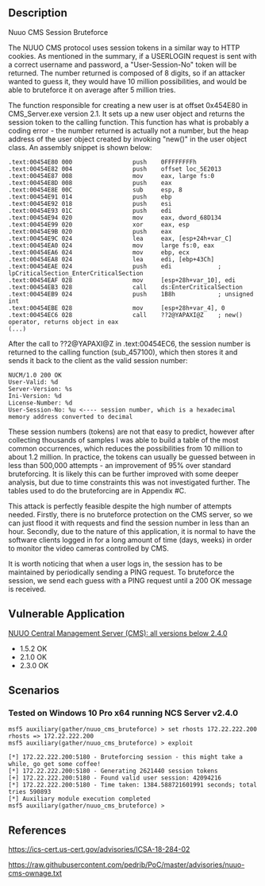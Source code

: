 ## Description

Nuuo CMS Session Bruteforce

The NUUO CMS protocol uses session tokens in a similar way to HTTP cookies. As mentioned in the summary, if a USERLOGIN request is sent with a correct username and password, a "User-Session-No" token will be returned. The number returned is composed of 8 digits, so if an attacker wanted to guess it, they would have 10 million possibilities, and would be able to bruteforce it on average after 5 million tries.

The function responsible for creating a new user is at offset 0x454E80 in CMS_Server.exe version 2.1. It sets up a new user object and returns the session token to the calling function. This function has what is probably a coding error - the number returned is actually not a number, but the heap address of the user object created by invoking "new()" in the user object class. An assembly snippet is shown below:

```
.text:00454E80 000                 push    0FFFFFFFFh
.text:00454E82 004                 push    offset loc_5E2013
.text:00454E87 008                 mov     eax, large fs:0
.text:00454E8D 008                 push    eax
.text:00454E8E 00C                 sub     esp, 8    
.text:00454E91 014                 push    ebp
.text:00454E92 018                 push    esi
.text:00454E93 01C                 push    edi
.text:00454E94 020                 mov     eax, dword_68D134
.text:00454E99 020                 xor     eax, esp   
.text:00454E9B 020                 push    eax
.text:00454E9C 024                 lea     eax, [esp+24h+var_C]
.text:00454EA0 024                 mov     large fs:0, eax
.text:00454EA6 024                 mov     ebp, ecx
.text:00454EA8 024                 lea     edi, [ebp+43Ch] 
.text:00454EAE 024                 push    edi             ; lpCriticalSection_EnterCriticalSection
.text:00454EAF 028                 mov     [esp+28h+var_10], edi
.text:00454EB3 028                 call    ds:EnterCriticalSection
.text:00454EB9 024                 push    1B8h            ; unsigned int
.text:00454EBE 028                 mov     [esp+28h+var_4], 0
.text:00454EC6 028                 call    ??2@YAPAXI@Z    ; new() operator, returns object in eax
(...)
```

After the call to ??2@YAPAXI@Z in .text:00454EC6, the session number is returned to the calling function (sub_457100), which then stores it and sends it back to the client as the valid session number:

```
NUCM/1.0 200 OK
User-Valid: %d
Server-Version: %s
Ini-Version: %d
License-Number: %d
User-Session-No: %u <---- session number, which is a hexadecimal memory address converted to decimal
```

These session numbers (tokens) are not that easy to predict, however after collecting thousands of samples I was able to build a table of the most common occurrences, which reduces the possibilities from 10 million to about 1.2 million. In practice, the tokens can usually be guessed between in less than 500,000 attempts - an improvement of 95% over standard bruteforcing. It is likely this can be further improved with some deeper analysis, but due to time constraints this was not investigated further. The tables used to do the bruteforcing are in Appendix #C.

This attack is perfectly feasible despite the high number of attempts needed. Firstly, there is no bruteforce protection on the CMS server, so we can just flood it with requests and find the session number in less than an hour. 
Secondly, due to the nature of this application, it is normal to have the software clients logged in for a long amount of time (days, weeks) in order to monitor the video cameras controlled by CMS.

It is worth noticing that when a user logs in, the session has to be maintained by periodically sending a PING request. To bruteforce the session, we send each guess with a PING request until a 200 OK message is received. 

## Vulnerable Application

[NUUO Central Management Server (CMS): all versions below 2.4.0](d1.nuuo.com/NUUO/CMS/)

 - 1.5.2 OK
 - 2.1.0 OK
 - 2.3.0 OK

## Scenarios

### Tested on Windows 10 Pro x64 running NCS Server v2.4.0

```
msf5 auxiliary(gather/nuuo_cms_bruteforce) > set rhosts 172.22.222.200
rhosts => 172.22.222.200
msf5 auxiliary(gather/nuuo_cms_bruteforce) > exploit

[*] 172.22.222.200:5180 - Bruteforcing session - this might take a while, go get some coffee!
[*] 172.22.222.200:5180 - Generating 2621440 session tokens
[+] 172.22.222.200:5180 - Found valid user session: 42094216
[*] 172.22.222.200:5180 - Time taken: 1384.588721601991 seconds; total tries 590893
[*] Auxiliary module execution completed
msf5 auxiliary(gather/nuuo_cms_bruteforce) >
```

## References

https://ics-cert.us-cert.gov/advisories/ICSA-18-284-02

https://raw.githubusercontent.com/pedrib/PoC/master/advisories/nuuo-cms-ownage.txt
